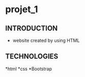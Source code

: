 # projet_1
 
## INTRODUCTION
*  website created by using HTML
## TECHNOLOGIES
*html
*css
*Bootstrap 


